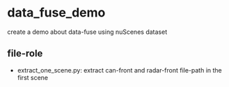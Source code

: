 # data_fuse_demo
create a demo about data-fuse using nuScenes dataset


## file-role
- extract_one_scene.py: extract can-front and radar-front file-path in the first scene